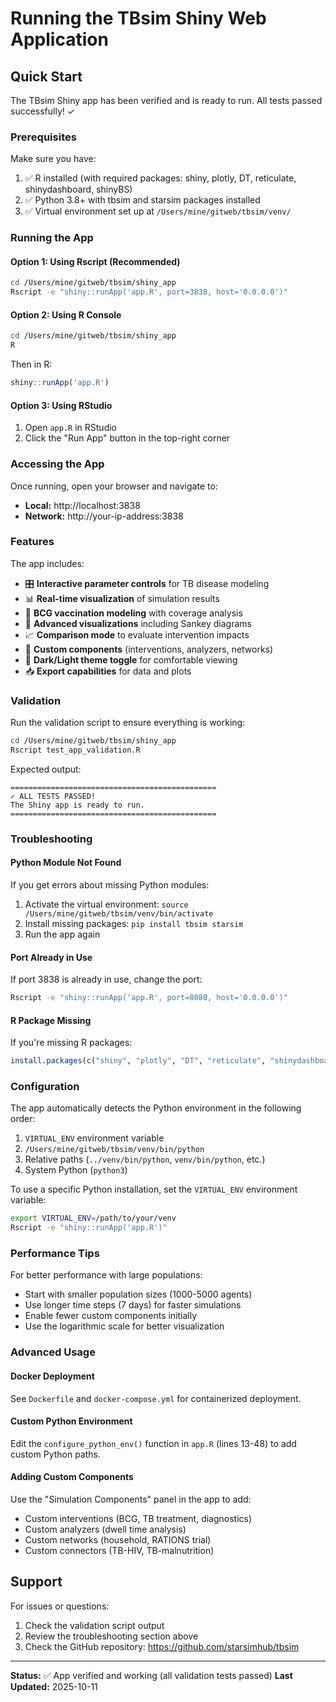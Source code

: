 # Running the TBsim Shiny Web Application

## Quick Start

The TBsim Shiny app has been verified and is ready to run. All tests passed successfully! ✓

### Prerequisites

Make sure you have:
1. ✅ R installed (with required packages: shiny, plotly, DT, reticulate, shinydashboard, shinyBS)
2. ✅ Python 3.8+ with tbsim and starsim packages installed
3. ✅ Virtual environment set up at `/Users/mine/gitweb/tbsim/venv/`

### Running the App

#### Option 1: Using Rscript (Recommended)
```bash
cd /Users/mine/gitweb/tbsim/shiny_app
Rscript -e "shiny::runApp('app.R', port=3838, host='0.0.0.0')"
```

#### Option 2: Using R Console
```bash
cd /Users/mine/gitweb/tbsim/shiny_app
R
```
Then in R:
```r
shiny::runApp('app.R')
```

#### Option 3: Using RStudio
1. Open `app.R` in RStudio
2. Click the "Run App" button in the top-right corner

### Accessing the App

Once running, open your browser and navigate to:
- **Local:** http://localhost:3838
- **Network:** http://your-ip-address:3838

### Features

The app includes:
- 🎛️ **Interactive parameter controls** for TB disease modeling
- 📊 **Real-time visualization** of simulation results
- 💉 **BCG vaccination modeling** with coverage analysis
- 🔬 **Advanced visualizations** including Sankey diagrams
- 📈 **Comparison mode** to evaluate intervention impacts
- 🧩 **Custom components** (interventions, analyzers, networks)
- 🌙 **Dark/Light theme toggle** for comfortable viewing
- 📥 **Export capabilities** for data and plots

### Validation

Run the validation script to ensure everything is working:
```bash
cd /Users/mine/gitweb/tbsim/shiny_app
Rscript test_app_validation.R
```

Expected output:
```
==============================================
✓ ALL TESTS PASSED!
The Shiny app is ready to run.
==============================================
```

### Troubleshooting

#### Python Module Not Found
If you get errors about missing Python modules:
1. Activate the virtual environment: `source /Users/mine/gitweb/tbsim/venv/bin/activate`
2. Install missing packages: `pip install tbsim starsim`
3. Run the app again

#### Port Already in Use
If port 3838 is already in use, change the port:
```bash
Rscript -e "shiny::runApp('app.R', port=8080, host='0.0.0.0')"
```

#### R Package Missing
If you're missing R packages:
```r
install.packages(c("shiny", "plotly", "DT", "reticulate", "shinydashboard", "shinyBS"))
```

### Configuration

The app automatically detects the Python environment in the following order:
1. `VIRTUAL_ENV` environment variable
2. `/Users/mine/gitweb/tbsim/venv/bin/python`
3. Relative paths (`../venv/bin/python`, `venv/bin/python`, etc.)
4. System Python (`python3`)

To use a specific Python installation, set the `VIRTUAL_ENV` environment variable:
```bash
export VIRTUAL_ENV=/path/to/your/venv
Rscript -e "shiny::runApp('app.R')"
```

### Performance Tips

For better performance with large populations:
- Start with smaller population sizes (1000-5000 agents)
- Use longer time steps (7 days) for faster simulations
- Enable fewer custom components initially
- Use the logarithmic scale for better visualization

### Advanced Usage

#### Docker Deployment
See `Dockerfile` and `docker-compose.yml` for containerized deployment.

#### Custom Python Environment
Edit the `configure_python_env()` function in `app.R` (lines 13-48) to add custom Python paths.

#### Adding Custom Components
Use the "Simulation Components" panel in the app to add:
- Custom interventions (BCG, TB treatment, diagnostics)
- Custom analyzers (dwell time analysis)
- Custom networks (household, RATIONS trial)
- Custom connectors (TB-HIV, TB-malnutrition)

## Support

For issues or questions:
1. Check the validation script output
2. Review the troubleshooting section above
3. Check the GitHub repository: https://github.com/starsimhub/tbsim

---

**Status:** ✅ App verified and working (all validation tests passed)
**Last Updated:** 2025-10-11


